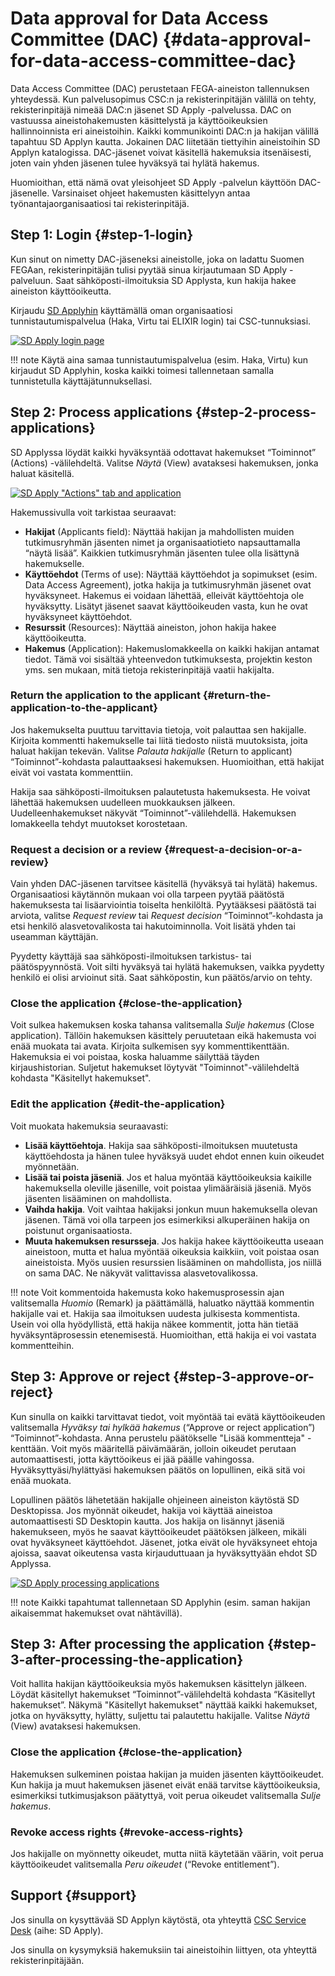 # Data approval for Data Access Committee (DAC) {#data-approval-for-data-access-committee-dac}

Data Access Committee (DAC) perustetaan FEGA-aineiston tallennuksen yhteydessä. Kun palvelusopimus CSC:n ja rekisterinpitäjän välillä on tehty, rekisterinpitäjä nimeää DAC:n jäsenet SD Apply -palvelussa. DAC on vastuussa aineistohakemusten käsittelystä ja käyttöoikeuksien hallinnoinnista eri aineistoihin. Kaikki kommunikointi DAC:n ja hakijan välillä tapahtuu SD Applyn kautta. Jokainen DAC liitetään tiettyihin aineistoihin SD Applyn katalogissa. DAC-jäsenet voivat käsitellä hakemuksia itsenäisesti, joten vain yhden jäsenen tulee hyväksyä tai hylätä hakemus.

Huomioithan, että nämä ovat yleisohjeet SD Apply -palvelun käyttöön DAC-jäsenelle. Varsinaiset ohjeet hakemusten käsittelyyn antaa työnantajaorganisaatiosi tai rekisterinpitäjä.

## Step 1: Login {#step-1-login}

Kun sinut on nimetty DAC-jäseneksi aineistolle, joka on ladattu Suomen FEGAan, rekisterinpitäjän tulisi pyytää sinua kirjautumaan SD Apply -palveluun. Saat sähköposti-ilmoituksia SD Applysta, kun hakija hakee aineiston käyttöoikeutta.

Kirjaudu [SD Applyhin](https://sd-apply.csc.fi/) käyttämällä oman organisaatiosi tunnistautumispalvelua (Haka, Virtu tai ELIXIR login) tai CSC-tunnuksiasi.

[![SD Apply login page](images/apply/apply_login.png)](images/apply/apply_login.png)

!!! note Käytä aina samaa tunnistautumispalvelua (esim. Haka, Virtu) kun kirjaudut SD Applyhin, koska kaikki toimesi tallennetaan samalla tunnistetulla käyttäjätunnuksellasi.

## Step 2: Process applications {#step-2-process-applications}

SD Applyssa löydät kaikki hyväksyntää odottavat hakemukset “Toiminnot” (Actions) -välilehdeltä. Valitse *Näytä* (View) avataksesi hakemuksen, jonka haluat käsitellä.

[![SD Apply "Actions" tab and application](images/apply/apply_dac.png)](images/apply/apply_dac.png)

Hakemussivulla voit tarkistaa seuraavat:

- **Hakijat** (Applicants field): Näyttää hakijan ja mahdollisten muiden tutkimusryhmän jäsenten nimet ja organisaatiotieto napsauttamalla “näytä lisää”. Kaikkien tutkimusryhmän jäsenten tulee olla lisättynä hakemukselle.
- **Käyttöehdot** (Terms of use): Näyttää käyttöehdot ja sopimukset (esim. Data Access Agreement), jotka hakija ja tutkimusryhmän jäsenet ovat hyväksyneet. Hakemus ei voidaan lähettää, elleivät käyttöehtoja ole hyväksytty. Lisätyt jäsenet saavat käyttöoikeuden vasta, kun he ovat hyväksyneet käyttöehdot.
- **Resurssit** (Resources): Näyttää aineiston, johon hakija hakee käyttöoikeutta.
- **Hakemus** (Application): Hakemuslomakkeella on kaikki hakijan antamat tiedot. Tämä voi sisältää yhteenvedon tutkimuksesta, projektin keston yms. sen mukaan, mitä tietoja rekisterinpitäjä vaatii hakijalta.

### Return the application to the applicant {#return-the-application-to-the-applicant}

Jos hakemukselta puuttuu tarvittavia tietoja, voit palauttaa sen hakijalle. Kirjoita kommentti hakemukselle tai liitä tiedosto niistä muutoksista, joita haluat hakijan tekevän. Valitse *Palauta hakijalle* (Return to applicant) “Toiminnot”-kohdasta palauttaaksesi hakemuksen. Huomioithan, että hakijat eivät voi vastata kommenttiin.

Hakija saa sähköposti-ilmoituksen palautetusta hakemuksesta. He voivat lähettää hakemuksen uudelleen muokkauksen jälkeen. Uudelleenhakemukset näkyvät “Toiminnot”-välilehdellä. Hakemuksen lomakkeella tehdyt muutokset korostetaan.

### Request a decision or a review {#request-a-decision-or-a-review}

Vain yhden DAC-jäsenen tarvitsee käsitellä (hyväksyä tai hylätä) hakemus. Organisaatiosi käytännön mukaan voi olla tarpeen pyytää päätöstä hakemuksesta tai lisäarviointia toiselta henkilöltä. Pyytääksesi päätöstä tai arviota, valitse *Request review* tai *Request decision* “Toiminnot”-kohdasta ja etsi henkilö alasvetovalikosta tai hakutoiminnolla. Voit lisätä yhden tai useamman käyttäjän.

Pyydetty käyttäjä saa sähköposti-ilmoituksen tarkistus- tai päätöspyynnöstä. Voit silti hyväksyä tai hylätä hakemuksen, vaikka pyydetty henkilö ei olisi arvioinut sitä. Saat sähköpostin, kun päätös/arvio on tehty.

### Close the application {#close-the-application}

Voit sulkea hakemuksen koska tahansa valitsemalla *Sulje hakemus* (Close application). Tällöin hakemuksen käsittely peruutetaan eikä hakemusta voi enää muokata tai avata. Kirjoita sulkemisen syy kommenttikenttään. Hakemuksia ei voi poistaa, koska haluamme säilyttää täyden kirjaushistorian. Suljetut hakemukset löytyvät "Toiminnot"-välilehdeltä kohdasta "Käsitellyt hakemukset".

### Edit the application {#edit-the-application}

Voit muokata hakemuksia seuraavasti:

- **Lisää käyttöehtoja**. Hakija saa sähköposti-ilmoituksen muutetusta käyttöehdosta ja hänen tulee hyväksyä uudet ehdot ennen kuin oikeudet myönnetään.
- **Lisää tai poista jäseniä**. Jos et halua myöntää käyttöoikeuksia kaikille hakemuksella oleville jäsenille, voit poistaa ylimääräisiä jäseniä. Myös jäsenten lisääminen on mahdollista.
- **Vaihda hakija**. Voit vaihtaa hakijaksi jonkun muun hakemuksella olevan jäsenen. Tämä voi olla tarpeen jos esimerkiksi alkuperäinen hakija on poistunut organisaatiosta.
- **Muuta hakemuksen resursseja**. Jos hakija hakee käyttöoikeutta useaan aineistoon, mutta et halua myöntää oikeuksia kaikkiin, voit poistaa osan aineistoista. Myös uusien resurssien lisääminen on mahdollista, jos niillä on sama DAC. Ne näkyvät valittavissa alasvetovalikossa.

!!! note
    Voit kommentoida hakemusta koko hakemusprosessin ajan valitsemalla *Huomio* (Remark) ja päättämällä, haluatko näyttää kommentin hakijalle vai et. Hakija saa ilmoituksen uudesta julkisesta kommentista. Usein voi olla hyödyllistä, että hakija näkee kommentit, jotta hän tietää hyväksyntäprosessin etenemisestä. Huomioithan, että hakija ei voi vastata kommentteihin.

## Step 3: Approve or reject {#step-3-approve-or-reject}

Kun sinulla on kaikki tarvittavat tiedot, voit myöntää tai evätä käyttöoikeuden valitsemalla *Hyväksy tai hylkää hakemus* (“Approve or reject application”) “Toiminnot”-kohdasta. Anna perustelu päätökselle "Lisää kommentteja" -kenttään. Voit myös määritellä päivämäärän, jolloin oikeudet perutaan automaattisesti, jotta käyttöoikeus ei jää päälle vahingossa. Hyväksyttyäsi/hylättyäsi hakemuksen päätös on lopullinen, eikä sitä voi enää muokata.

Lopullinen päätös lähetetään hakijalle ohjeineen aineiston käytöstä SD Desktopissa. Jos myönnät oikeudet, hakija voi käyttää aineistoa automaattisesti SD Desktopin kautta. Jos hakija on lisännyt jäseniä hakemukseen, myös he saavat käyttöoikeudet päätöksen jälkeen, mikäli ovat hyväksyneet käyttöehdot. Jäsenet, jotka eivät ole hyväksyneet ehtoja ajoissa, saavat oikeutensa vasta kirjauduttuaan ja hyväksyttyään ehdot SD Applyssa.

[![SD Apply processing applications](images/fega/fega_dac.png)](images/fega/fega_dac.png)

!!! note
    Kaikki tapahtumat tallennetaan SD Applyhin (esim. saman hakijan aikaisemmat hakemukset ovat nähtävillä).

## Step 3: After processing the application {#step-3-after-processing-the-application}

Voit hallita hakijan käyttöoikeuksia myös hakemuksen käsittelyn jälkeen. Löydät käsitellyt hakemukset “Toiminnot”-välilehdeltä kohdasta “Käsitellyt hakemukset”. Näkymä "Käsitellyt hakemukset" näyttää kaikki hakemukset, jotka on hyväksytty, hylätty, suljettu tai palautettu hakijalle. Valitse *Näytä* (View) avataksesi hakemuksen.

### Close the application {#close-the-application}

Hakemuksen sulkeminen poistaa hakijan ja muiden jäsenten käyttöoikeudet. Kun hakija ja muut hakemuksen jäsenet eivät enää tarvitse käyttöoikeuksia, esimerkiksi tutkimusjakson päätyttyä, voit perua oikeudet valitsemalla *Sulje hakemus*.

### Revoke access rights {#revoke-access-rights}

Jos hakijalle on myönnetty oikeudet, mutta niitä käytetään väärin, voit perua käyttöoikeudet valitsemalla *Peru oikeudet* (“Revoke entitlement”).

## Support {#support}

Jos sinulla on kysyttävää SD Applyn käytöstä, ota yhteyttä [CSC Service Desk](../../support/contact.md) (aihe: SD Apply).

Jos sinulla on kysymyksiä hakemuksiin tai aineistoihin liittyen, ota yhteyttä rekisterinpitäjään.